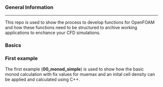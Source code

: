 ### General Information
---  
This repo is used to show the process to develop functions for OpenFOAM and how these functions need to be structured to archive working applications to enchance your CFD simulations.

### Basics


### First example 
The first example (**00_monod_simple**) is used to show how the basic monod calculation with fix values for muemax and an inital cell density can be applied and calculated using C++. 
